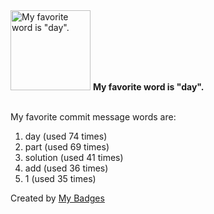 <img src="https://my-badges.github.io/my-badges/favorite-word.png" alt="My favorite word is &quot;day&quot;." title="My favorite word is &quot;day&quot;." width="128">
<strong>My favorite word is &quot;day&quot;.</strong>
<br><br>

My favorite commit message words are:

1. day (used 74 times)
2. part (used 69 times)
3. solution (used 41 times)
4. add (used 36 times)
5. 1 (used 35 times)


Created by <a href="https://github.com/my-badges/my-badges">My Badges</a>